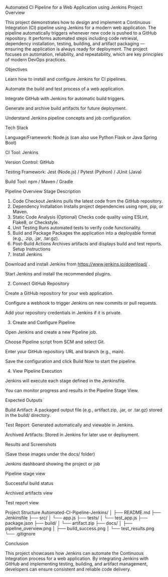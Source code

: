Automated CI Pipeline for a Web Application using Jenkins
Project Overview

This project demonstrates how to design and implement a Continuous Integration (CI) pipeline using Jenkins for a modern web application.
The pipeline automatically triggers whenever new code is pushed to a GitHub repository. It performs automated steps including code retrieval, dependency installation, testing, building, and artifact packaging — ensuring the application is always ready for deployment.
The project focuses on automation, reliability, and repeatability, which are key principles of modern DevOps practices.

Objectives

Learn how to install and configure Jenkins for CI pipelines.

Automate the build and test process of a web application.

Integrate GitHub with Jenkins for automatic build triggers.

Generate and archive build artifacts for future deployment.

Understand Jenkins pipeline concepts and job configuration.

Tech Stack

Language/Framework: Node.js (can also use Python Flask or Java Spring Boot)

CI Tool: Jenkins

Version Control: GitHub

Testing Framework: Jest (Node.js) / Pytest (Python) / JUnit (Java)

Build Tool: npm / Maven / Gradle

Pipeline Overview
Stage	Description
1. Code Checkout	Jenkins pulls the latest code from the GitHub repository.
2. Dependency Installation	Installs project dependencies using npm, pip, or Maven.
3. Static Code Analysis (Optional)	Checks code quality using ESLint, Flake8, or Checkstyle.
4. Unit Testing	Runs automated tests to verify code functionality.
5. Build and Package	Packages the application into a deployable format (e.g., .zip, .jar, .tar.gz).
6. Post-Build Actions	Archives artifacts and displays build and test reports.
Setup Instructions
1. Install Jenkins

Download and install Jenkins from https://www.jenkins.io/download/
.

Start Jenkins and install the recommended plugins.

2. Connect GitHub Repository

Create a GitHub repository for your web application.

Configure a webhook to trigger Jenkins on new commits or pull requests.

Add your repository credentials in Jenkins if it is private.

3. Create and Configure Pipeline

Open Jenkins and create a new Pipeline job.

Choose Pipeline script from SCM and select Git.

Enter your GitHub repository URL and branch (e.g., main).

Save the configuration and click Build Now to start the pipeline.

4. View Pipeline Execution

Jenkins will execute each stage defined in the Jenkinsfile.

You can monitor progress and results in the Pipeline Stage View.

Expected Outputs

Build Artifact: A packaged output file (e.g., artifact.zip, .jar, or .tar.gz) stored in the build/ directory.

Test Report: Generated automatically and viewable in Jenkins.

Archived Artifacts: Stored in Jenkins for later use or deployment.

Results and Screenshots

(Save these images under the docs/ folder)

Jenkins dashboard showing the project or job

Pipeline stage view

Successful build status

Archived artifacts view

Test report view

Project Structure
Automated-CI-Pipeline-Jenkins/
│
├── README.md
├── Jenkinsfile
├── src/
│   └── app.js
├── tests/
│   └── test_app.js
├── package.json
├── build/
│   └── artifact.zip
├── docs/
│   ├── pipeline_overview.png
│   ├── build_success.png
│   └── test_results.png
└── .gitignore

Conclusion

This project showcases how Jenkins can automate the Continuous Integration process for a web application.
By integrating Jenkins with GitHub and implementing testing, building, and artifact management, developers can ensure consistent and reliable code delivery.